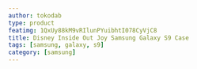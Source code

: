 ```yaml
---
author: tokodab
type: product
featimg: 1QxUy88kM9vRIlunPYuibhtI078CyVjC8
title: Disney Inside Out Joy Samsung Galaxy S9 Case
tags: [samsung, galaxy, s9]
category: [samsung]
---
```

